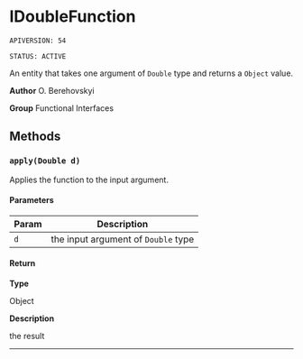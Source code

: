 # IDoubleFunction

`APIVERSION: 54`

`STATUS: ACTIVE`

An entity that takes one argument of `Double` type and returns a `Object` value.


**Author** O. Berehovskyi


**Group** Functional Interfaces

## Methods
### `apply(Double d)`

Applies the function to the input argument.

#### Parameters
|Param|Description|
|---|---|
|`d`|the input argument of `Double` type|

#### Return

**Type**

Object

**Description**

the result

---
